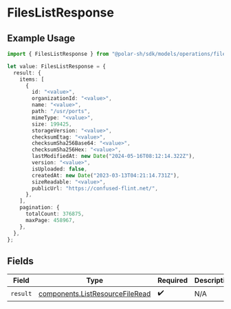 # FilesListResponse

## Example Usage

```typescript
import { FilesListResponse } from "@polar-sh/sdk/models/operations/fileslist.js";

let value: FilesListResponse = {
  result: {
    items: [
      {
        id: "<value>",
        organizationId: "<value>",
        name: "<value>",
        path: "/usr/ports",
        mimeType: "<value>",
        size: 199425,
        storageVersion: "<value>",
        checksumEtag: "<value>",
        checksumSha256Base64: "<value>",
        checksumSha256Hex: "<value>",
        lastModifiedAt: new Date("2024-05-16T08:12:14.322Z"),
        version: "<value>",
        isUploaded: false,
        createdAt: new Date("2023-03-13T04:21:14.731Z"),
        sizeReadable: "<value>",
        publicUrl: "https://confused-flint.net/",
      },
    ],
    pagination: {
      totalCount: 376875,
      maxPage: 458967,
    },
  },
};
```

## Fields

| Field                                                                              | Type                                                                               | Required                                                                           | Description                                                                        |
| ---------------------------------------------------------------------------------- | ---------------------------------------------------------------------------------- | ---------------------------------------------------------------------------------- | ---------------------------------------------------------------------------------- |
| `result`                                                                           | [components.ListResourceFileRead](../../models/components/listresourcefileread.md) | :heavy_check_mark:                                                                 | N/A                                                                                |